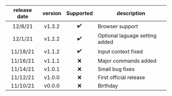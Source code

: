 |release date|version|Supported|description|
|:-:|:-:|:-:|-|
|12/8/21|v1.3.2|✔️|Browser support|
|12/1/21|v1.2.2|✔️|Optional laguage setting added|
|11/18/21|v1.1.2|✔️|Input context fixed|
|11/16/21|v1.1.1|❌|Major commands added|
|11/14/21|v1.0.1|❌|Small bug fixes|
|11/12/21|v1.0.0|❌|First official release|
|11/10/21|v0.0.0|❌|Birthday|

<!-- |DATE|VERSION|SUPPORT|DESCRIPTION| -->
<!-- ✔️❌ -->